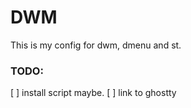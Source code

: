 # DWM
This is my config for dwm, dmenu and st.


### TODO: 
[ ] install script maybe.
[ ] link to ghostty

